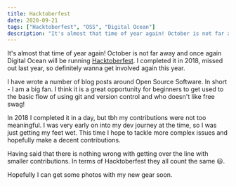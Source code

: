 ```yaml
---
title: Hacktoberfest
date: 2020-09-21
tags: ["Hacktoberfest", "OSS", "Digital Ocean"]
description: "It's almost that time of year again! October is not far away and once again Digital Ocean will be running Hacktoberfest. I completed it in 2018, missed out last year, so definitely wanna get involved again this year."
---
```


It's almost that time of year again! October is not far away and once again Digital Ocean will be running [Hacktoberfest](https://hacktoberfest.digitalocean.com/). I completed it in 2018, missed out last year, so definitely wanna get involved again this year.

I have wrote a number of blog posts around Open Source Software. In short - I am a big fan. I think it is a great opportunity for beginners to get used to the basic flow of using git and version control and who doesn't like free swag!

In 2018 I completed it in a day, but tbh my contributions were not too meaningful. I was very early on into my dev journey at the time, so I was just getting my feet wet. This time I hope to tackle more complex issues and hopefully make a decent contributions.

Having said that there is nothing wrong with getting over the line with smaller contributions. In terms of Hacktoberfest they all count the same 😃.

Hopefully I can get some photos with my new gear soon.
